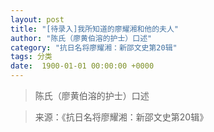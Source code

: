 ```yaml
---
layout: post
title: "[待录入]我所知道的廖耀湘和他的夫人"
author: "陈氏（廖黄伯溶的护士）口述"
category: "抗日名将廖耀湘：新邵文史第20辑"
tags: 分类
date:  1900-01-01 00:00:00 +0000
---
```

> 陈氏（廖黄伯溶的护士）口述



> 来源：《抗日名将廖耀湘：新邵文史第20辑》